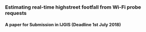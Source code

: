 ### Estimating real-time highstreet  footfall from Wi-Fi probe requests
#### A paper for Submission in IJGIS (Deadline 1st July 2018)
